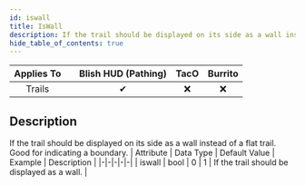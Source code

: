 ```yaml
---
id: iswall
title: IsWall
description: If the trail should be displayed on its side as a wall instead of a flat trail. Good for indicating a boundary.
hide_table_of_contents: true
---
```

| Applies To | | Blish HUD (Pathing) | TacO | Burrito |
|-|-|-|-|-|
| <center>Trails</center> | | <center>✔</center> | <center>❌</center> | <center>❌</center> |



## Description
If the trail should be displayed on its side as a wall instead of a flat trail. Good for indicating a boundary.
| Attribute | Data Type | Default Value | Example | Description |
|-|-|-|-|-|
| iswall	 | bool | 0 | 1 | If the trail should be displayed as a wall. | 


